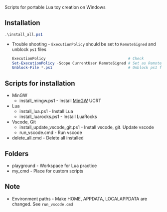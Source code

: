 Scripts for portable Lua toy creation on Windows

## Installation
```powershell
.\install_all.ps1
```
* Trouble shooting - `ExecutionPolicy` should be set to `RemoteSigned` and unblock `ps1` files
    ```powershell
    ExecutionPolicy                                     # Check
    Set-ExecutionPolicy -Scope CurrentUser RemoteSigned # Set as RemoteSigned
    Unblock-File *.ps1                                  # Unblock ps1 files
    ```

## Scripts for installation
* MinGW
    * install_mingw.ps1 - Install [MinGW](https://github.com/brechtsanders/winlibs_mingw) UCRT
* Lua
    * install_lua.ps1 - Install Lua
    * install_luarocks.ps1 - Install LuaRocks
* Vscode, Git
    * install_update_vscode_git.ps1 - Install vscode, git. Update vscode
    * run_vscode.cmd - Run vscode
* delete_all.cmd - Delete all installed

## Folders
* playground - Workspace for Lua practice
* my_cmd - Place for custom scripts

## Note
* Environment paths - Make HOME, APPDATA, LOCALAPPDATA are changed. See `run_vscode.cmd`
